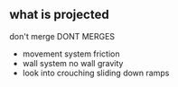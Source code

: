 what is projected
---

don't merge DONT MERGES
- movement system friction
- wall system no wall gravity
- look into crouching sliding down ramps